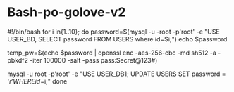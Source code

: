 # Bash-po-golove-v2

#!/bin/bash
for i in{1..10}; do
    password=$(mysql -u -root -p'root' -e "USE USER_BD, SELECT password FROM USERS where id=$i;")
echo $password

temp_pw=$(echo $password | openssl enc -aes-256-cbc -md sh512 -a -pbkdf2 -iter 100000 -salt -pass pass:Secret@123#)

mysql -u root -p'root' -e "USE USER_DB1; UPDATE USERS SET password = '$r' WHERE id=$i;"
done
